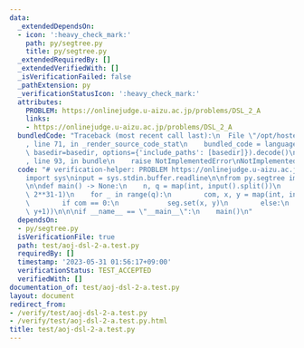 ```yaml
---
data:
  _extendedDependsOn:
  - icon: ':heavy_check_mark:'
    path: py/segtree.py
    title: py/segtree.py
  _extendedRequiredBy: []
  _extendedVerifiedWith: []
  _isVerificationFailed: false
  _pathExtension: py
  _verificationStatusIcon: ':heavy_check_mark:'
  attributes:
    PROBLEM: https://onlinejudge.u-aizu.ac.jp/problems/DSL_2_A
    links:
    - https://onlinejudge.u-aizu.ac.jp/problems/DSL_2_A
  bundledCode: "Traceback (most recent call last):\n  File \"/opt/hostedtoolcache/Python/3.8.18/x64/lib/python3.8/site-packages/onlinejudge_verify/documentation/build.py\"\
    , line 71, in _render_source_code_stat\n    bundled_code = language.bundle(stat.path,\
    \ basedir=basedir, options={'include_paths': [basedir]}).decode()\n  File \"/opt/hostedtoolcache/Python/3.8.18/x64/lib/python3.8/site-packages/onlinejudge_verify/languages/python.py\"\
    , line 93, in bundle\n    raise NotImplementedError\nNotImplementedError\n"
  code: "# verification-helper: PROBLEM https://onlinejudge.u-aizu.ac.jp/problems/DSL_2_A\n\
    import sys\ninput = sys.stdin.buffer.readline\n\nfrom py.segtree import RMinQ\n\
    \n\ndef main() -> None:\n    n, q = map(int, input().split())\n    seg = RMinQ(n,\
    \ 2**31-1)\n    for _ in range(q):\n        com, x, y = map(int, input().split())\n\
    \        if com == 0:\n            seg.set(x, y)\n        else:\n            print(seg.prod(x,\
    \ y+1))\n\n\nif __name__ == \"__main__\":\n    main()\n"
  dependsOn:
  - py/segtree.py
  isVerificationFile: true
  path: test/aoj-dsl-2-a.test.py
  requiredBy: []
  timestamp: '2023-05-31 01:56:17+09:00'
  verificationStatus: TEST_ACCEPTED
  verifiedWith: []
documentation_of: test/aoj-dsl-2-a.test.py
layout: document
redirect_from:
- /verify/test/aoj-dsl-2-a.test.py
- /verify/test/aoj-dsl-2-a.test.py.html
title: test/aoj-dsl-2-a.test.py
---
```

